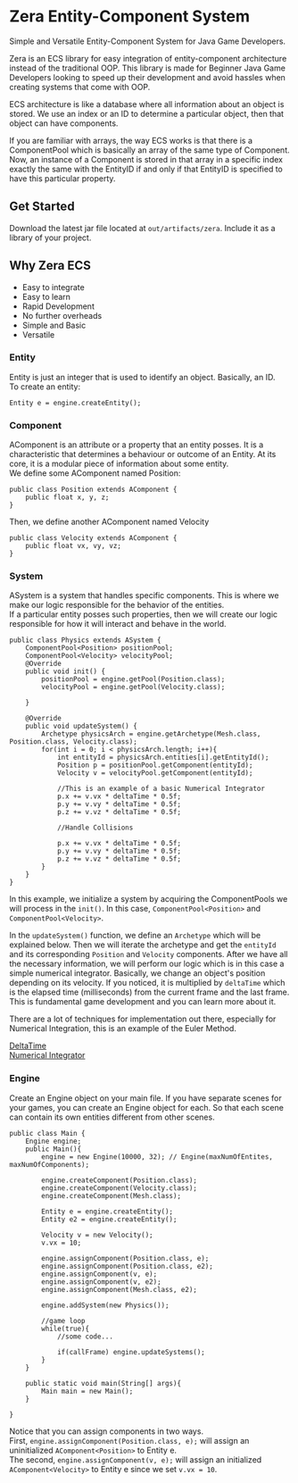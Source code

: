 # Zera Entity-Component System
Simple and Versatile Entity-Component System for Java Game Developers.

Zera is an ECS library for easy integration of entity-component architecture instead of the traditional OOP.
This library is made for Beginner Java Game Developers looking to speed up their development and 
avoid hassles when creating systems that come with OOP.

ECS architecture is like a database where all information about an object is stored.
We use an index or an ID to determine a particular object, then that object can have components.

If you are familiar with arrays, the way ECS works is that there is a ComponentPool which is basically an array of the same type of Component.
Now, an instance of a Component is stored in that array in a specific index exactly the same with the EntityID if and only if that EntityID is specified to have this particular property.

## Get Started
Download the latest jar file located at `out/artifacts/zera`.
Include it as a library of your project.

## Why Zera ECS

- Easy to integrate
- Easy to learn
- Rapid Development
- No further overheads
- Simple and Basic
- Versatile



### Entity
Entity is just an integer that is used to identify an object. Basically, an ID.\
To create an entity:
```
Entity e = engine.createEntity();
```

### Component
AComponent is an attribute or a property that an entity posses.
It is a characteristic that determines a behaviour or outcome of an Entity.
At its core, it is a modular piece of information about some entity.\
We define some AComponent named Position:
```
public class Position extends AComponent {
    public float x, y, z;
}
```

Then, we define another AComponent named Velocity

```
public class Velocity extends AComponent {
    public float vx, vy, vz;
}
```

### System
ASystem is a system that handles specific components.
This is where we make our logic responsible for the behavior of the entities.\
If a particular entity posses such properties, then we will create our logic responsible for how it will interact and behave in the world.

```
public class Physics extends ASystem {
    ComponentPool<Position> positionPool;
    ComponentPool<Velocity> velocityPool;
    @Override
    public void init() {
        positionPool = engine.getPool(Position.class);
        velocityPool = engine.getPool(Velocity.class);

    }

    @Override
    public void updateSystem() {
        Archetype physicsArch = engine.getArchetype(Mesh.class, Position.class, Velocity.class);
        for(int i = 0; i < physicsArch.length; i++){
            int entityId = physicsArch.entities[i].getEntityId();
            Position p = positionPool.getComponent(entityId);
            Velocity v = velocityPool.getComponent(entityId);

            //This is an example of a basic Numerical Integrator
            p.x += v.vx * deltaTime * 0.5f;
            p.y += v.vy * deltaTime * 0.5f;
            p.z += v.vz * deltaTime * 0.5f;

            //Handle Collisions

            p.x += v.vx * deltaTime * 0.5f;
            p.y += v.vy * deltaTime * 0.5f;
            p.z += v.vz * deltaTime * 0.5f;
        }
    }
}
```

In this example, we initialize a system by acquiring the ComponentPools we will process in the `init()`. In this case, `ComponentPool<Position>` and `ComponentPool<Velocity>`.

In the `updateSystem()` function, we define an `Archetype` which will be explained below. Then we will iterate the archetype and get the `entityId` and its corresponding `Position` and `Velocity` components.
After we have all the necessary information, we will perform our logic which is in this case a simple numerical integrator. Basically, we change an object's position depending on its velocity.
If you noticed, it is multiplied by `deltaTime` which is the elapsed time (milliseconds) from the current frame and the last frame. This is fundamental game development and you can learn more about it.

There are a lot of techniques for implementation out there, especially for Numerical Integration, this is an example of the Euler Method.

[DeltaTime](https://www.youtube.com/watch?v=yGhfUcPjXuE)\
[Numerical Integrator](https://www.youtube.com/watch?v=-GWTDhOQU6M)

### Engine
Create an Engine object on your main file. If you have separate scenes for your games, you can create an Engine object for each.
So that each scene can contain its own entities different from other scenes.

```
public class Main {
    Engine engine;
    public Main(){
        engine = new Engine(10000, 32); // Engine(maxNumOfEntites, maxNumOfComponents);

        engine.createComponent(Position.class);
        engine.createComponent(Velocity.class);
        engine.createComponent(Mesh.class);

        Entity e = engine.createEntity();
        Entity e2 = engine.createEntity();

        Velocity v = new Velocity();
        v.vx = 10;

        engine.assignComponent(Position.class, e);
        engine.assignComponent(Position.class, e2);
        engine.assignComponent(v, e);
        engine.assignComponent(v, e2);
        engine.assignComponent(Mesh.class, e2);

        engine.addSystem(new Physics());

        //game loop
        while(true){
            //some code...

            if(callFrame) engine.updateSystems();
        }
    }

    public static void main(String[] args){
        Main main = new Main();
    }

}
```

Notice that you can assign components in two ways.\
First, `engine.assignComponent(Position.class, e);` will assign an uninitialized `AComponent<Position>` to Entity e.\
The second, `engine.assignComponent(v, e);` will assign an initialized `AComponent<Velocity>` to Entity e since we set `v.vx = 10`.




